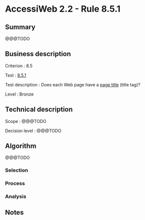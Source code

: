 # AccessiWeb 2.2 - Rule 8.5.1

## Summary
@@@TODO

## Business description

Criterion : 8.5

Test : [8.5.1](http://www.accessiweb.org/index.php/accessiweb-22-english-version.html#test-8-5-1)

Test description :
Does each Web page have a [page title](http://www.accessiweb.org/index.php/glossary-76.html#mTitrePage) (title tag)?

Level : Bronze

## Technical description

Scope : @@@TODO

Decision level : 
@@@TODO


## Algorithm
@@@TODO

### Selection


### Process


### Analysis


## Notes